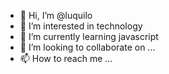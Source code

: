 - 👋 Hi, I’m @luquilo
- 👀 I’m interested in technology
- 🌱 I’m currently learning javascript
- 💞️ I’m looking to collaborate on ...
- 📫 How to reach me ...

<!---
luquilo/luquilo is a ✨ special ✨ repository because its `README.md` (this file) appears on your GitHub profile.
You can click the Preview link to take a look at your changes.
--->
